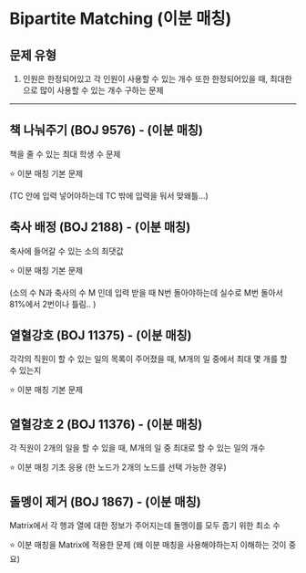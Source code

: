 # Bipartite Matching (이분 매칭) 

## 문제 유형 
1. 인원은 한정되어있고 각 인원이 사용할 수 있는 개수 또한 한정되어있을 때, 최대한으로 많이 사용할 수 있는 개수 구하는 문제 


<hr>


## 책 나눠주기 (BOJ 9576) - (이분 매칭)

책을 줄 수 있는 최대 학생 수 문제 

:star: 이분 매칭 기본 문제 

(TC 안에 입력 넣어야하는데 TC 밖에 입력을 둬서 맞왜틀...)

## 축사 배정 (BOJ 2188) - (이분 매칭) 

축사에 들어갈 수 있는 소의 최댓값

:star: 이분 매칭 기본 문제

(소의 수 N과 축사의 수 M 인데 입력 받을 때 N번 돌아야하는데 실수로 M번 돌아서 81%에서 2번이나 틀림.. )

## 열혈강호 (BOJ 11375) - (이분 매칭)

각각의 직원이 할 수 있는 일의 목록이 주어졌을 때, M개의 일 중에서 최대 몇 개를 할 수 있는지 

:star: 이분 매칭 기본 문제

## 열혈강호 2 (BOJ 11376) - (이분 매칭) 

각 직원이 2개의 일을 할 수 있을 때, M개의 일 중 최대로 할 수 있는 일의 개수 

:star: 이분 매칭 기초 응용 (한 노드가 2개의 노드를 선택 가능한 경우) 

## 돌멩이 제거 (BOJ 1867) - (이분 매칭) 

Matrix에서 각 행과 열에 대한 정보가 주어지는데 돌멩이를 모두 줍기 위한 최소 수

:star: 이분 매칭을 Matrix에 적용한 문제 (왜 이분 매칭을 사용해야하는지 이해하는 것이 중요) 

